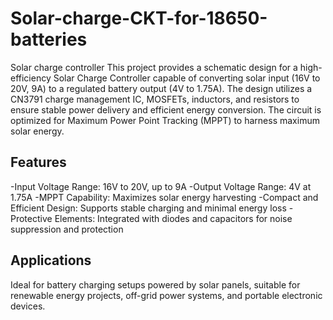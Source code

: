 # Solar-charge-CKT-for-18650-batteries
Solar charge controller 
This project provides a schematic design for a high-efficiency Solar Charge Controller capable of converting solar input (16V to 20V, 9A) to a regulated battery output (4V to 1.75A). The design utilizes a CN3791 charge management IC, MOSFETs, inductors, and resistors to ensure stable power delivery and efficient energy conversion. The circuit is optimized for Maximum Power Point Tracking (MPPT) to harness maximum solar energy.

## Features
-Input Voltage Range: 16V to 20V, up to 9A
-Output Voltage Range: 4V at 1.75A
-MPPT Capability: Maximizes solar energy harvesting
-Compact and Efficient Design: Supports stable charging and minimal energy loss
-Protective Elements: Integrated with diodes and capacitors for noise suppression and protection

## Applications
Ideal for battery charging setups powered by solar panels, suitable for renewable energy projects, off-grid power systems, and portable electronic devices.
